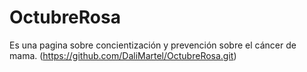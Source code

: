 # OctubreRosa
Es una pagina sobre concientización y prevención sobre el cáncer de mama.
(https://github.com/DaliMartel/OctubreRosa.git)
